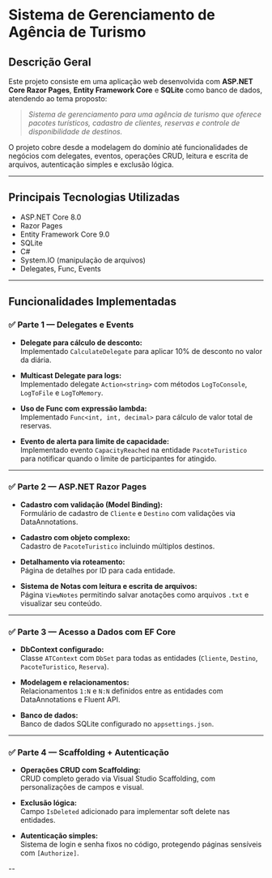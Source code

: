# Sistema de Gerenciamento de Agência de Turismo

## Descrição Geral

Este projeto consiste em uma aplicação web desenvolvida com **ASP.NET Core Razor Pages**, **Entity Framework Core** e **SQLite** como banco de dados, atendendo ao tema proposto:  
> *Sistema de gerenciamento para uma agência de turismo que oferece pacotes turísticos, cadastro de clientes, reservas e controle de disponibilidade de destinos.*

O projeto cobre desde a modelagem do domínio até funcionalidades de negócios com delegates, eventos, operações CRUD, leitura e escrita de arquivos, autenticação simples e exclusão lógica.

---

## Principais Tecnologias Utilizadas

- ASP.NET Core 8.0
- Razor Pages
- Entity Framework Core 9.0
- SQLite
- C#
- System.IO (manipulação de arquivos)
- Delegates, Func, Events

---

## Funcionalidades Implementadas

### ✅ Parte 1 — Delegates e Events

- **Delegate para cálculo de desconto:**  
  Implementado `CalculateDelegate` para aplicar 10% de desconto no valor da diária.
  
- **Multicast Delegate para logs:**  
  Implementado delegate `Action<string>` com métodos `LogToConsole`, `LogToFile` e `LogToMemory`.

- **Uso de Func com expressão lambda:**  
  Implementado `Func<int, int, decimal>` para cálculo de valor total de reservas.

- **Evento de alerta para limite de capacidade:**  
  Implementado evento `CapacityReached` na entidade `PacoteTuristico` para notificar quando o limite de participantes for atingido.

---

### ✅ Parte 2 — ASP.NET Razor Pages

- **Cadastro com validação (Model Binding):**  
  Formulário de cadastro de `Cliente` e `Destino` com validações via DataAnnotations.

- **Cadastro com objeto complexo:**  
  Cadastro de `PacoteTuristico` incluindo múltiplos destinos.

- **Detalhamento via roteamento:**  
  Página de detalhes por ID para cada entidade.

- **Sistema de Notas com leitura e escrita de arquivos:**  
  Página `ViewNotes` permitindo salvar anotações como arquivos `.txt` e visualizar seu conteúdo.

---

### ✅ Parte 3 — Acesso a Dados com EF Core

- **DbContext configurado:**  
  Classe `ATContext` com `DbSet` para todas as entidades (`Cliente`, `Destino`, `PacoteTuristico`, `Reserva`).

- **Modelagem e relacionamentos:**  
  Relacionamentos `1:N` e `N:N` definidos entre as entidades com DataAnnotations e Fluent API.

- **Banco de dados:**  
  Banco de dados SQLite configurado no `appsettings.json`.

---

### ✅ Parte 4 — Scaffolding + Autenticação

- **Operações CRUD com Scaffolding:**  
  CRUD completo gerado via Visual Studio Scaffolding, com personalizações de campos e visual.

- **Exclusão lógica:**  
  Campo `IsDeleted` adicionado para implementar soft delete nas entidades.

- **Autenticação simples:**  
  Sistema de login e senha fixos no código, protegendo páginas sensíveis com `[Authorize]`.

--
